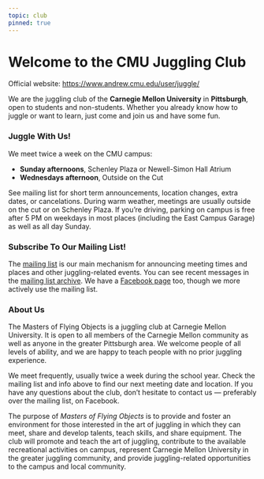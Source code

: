 ```yaml
---
topic: club
pinned: true
---
```


# Welcome to the CMU Juggling Club

Official website: https://www.andrew.cmu.edu/user/juggle/



We are the juggling club of the **Carnegie Mellon University** in **Pittsburgh**, open to students and non-students. Whether you already know how to juggle or want to learn, just come and join us and have some fun.



### Juggle With Us!

We meet twice a week on the CMU campus:

- **Sunday afternoons**, Schenley Plaza or Newell-Simon Hall Atrium
- **Wednesdays afternoon**, Outside on the Cut

See mailing list for short term announcements, location changes, extra dates, or cancelations. During warm weather, meetings are usually outside on the cut or on Schenley Plaza. If you’re driving, parking on campus is free after 5 PM on weekdays in most places (including the East Campus Garage) as well as all day Sunday.

### Subscribe To Our Mailing List!

The [mailing list](https://lists.andrew.cmu.edu/mailman/listinfo/juggling-members) is our main mechanism for announcing meeting times and places and other juggling-related events. You can see recent messages in the [mailing list archive](https://www.mail-archive.com/juggling-members@lists.andrew.cmu.edu/). We have a [Facebook page](http://www.facebook.com/groups/10387203602/) too, though we more actively use the mailing list.





### About Us

The Masters of Flying Objects is a juggling club at Carnegie Mellon University. It is open to all members of the Carnegie Mellon community as well as anyone in the greater Pittsburgh area. We welcome people of all levels of ability, and we are happy to teach people with no prior juggling experience.

We meet frequently, usually twice a week during the school year. Check the mailing list and info above to find our next meeting date and location. If you have any questions about the club, don’t hesitate to contact us — preferably over the mailing list, on Facebook.

The purpose of *Masters of Flying Objects* is to provide and foster an environment for those interested in the art of juggling in which they can meet, share and develop talents, teach skills, and share equipment. The club will promote and teach the art of juggling, contribute to the available recreational activities on campus, represent Carnegie Mellon University in the greater juggling community, and provide juggling-related opportunities to the campus and local community.

